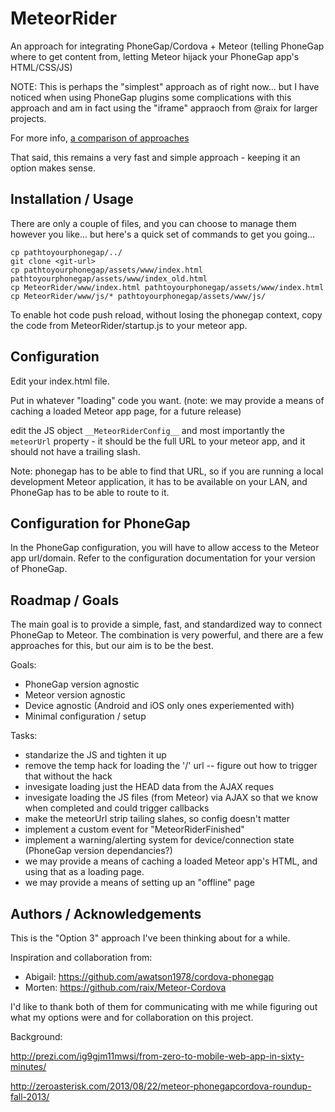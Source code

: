 MeteorRider
===========

An approach for integrating PhoneGap/Cordova + Meteor (telling PhoneGap where to get content from, letting Meteor hijack your PhoneGap app's HTML/CSS/JS)

NOTE: This is perhaps the "simplest" approach as of right now... 
but I have noticed when using PhoneGap plugins some complications with this approach and am in fact using 
the "iframe" appraoch from @raix for larger projects.

For more info, [a comparison of approaches](http://zeroasterisk.com/2013/08/22/meteor-phonegapcordova-roundup-fall-2013/)

That said, this remains a very fast and simple approach - keeping it an option makes sense.


Installation / Usage
--------------

There are only a couple of files, and you can choose to manage them however you
like... but here's a quick set of commands to get you going...

```
cp pathtoyourphonegap/../
git clone <git-url>
cp pathtoyourphonegap/assets/www/index.html pathtoyourphonegap/assets/www/index_old.html
cp MeteorRider/www/index.html pathtoyourphonegap/assets/www/index.html
cp MeteorRider/www/js/* pathtoyourphonegap/assets/www/js/
```

To enable hot code push reload, without losing the phonegap context, copy the code from MeteorRider/startup.js to your meteor app.

Configuration
--------------

Edit your index.html file.

Put in whatever "loading" code you want.
(note: we may provide a means of caching a loaded Meteor app page, for a future release)

edit the JS object `__MeteorRiderConfig__`
and most importantly the `meteorUrl` property - it should be the full URL to
your meteor app, and it should not have a trailing slash.

Note: phonegap has to be able to find that URL, so if you are running a local
development Meteor application, it has to be available on your LAN, and
PhoneGap has to be able to route to it.

Configuration for PhoneGap
--------------

In the PhoneGap configuration, you will have to allow access to the Meteor app
url/domain.  Refer to the configuration documentation for your version of
PhoneGap.

Roadmap / Goals
--------------

The main goal is to provide a simple, fast, and standardized way to connect
PhoneGap to Meteor.  The combination is very powerful, and there are a few
approaches for this, but our aim is to be the best.

Goals:

* PhoneGap version agnostic
* Meteor version agnostic
* Device agnostic (Android and iOS only ones experiemented with)
* Minimal configuration / setup

Tasks:

* standarize the JS and tighten it up
* remove the temp hack for loading the '/' url -- figure out how to trigger that without the hack
* invesigate loading just the HEAD data from the AJAX reques
* invesigate loading the JS files (from Meteor) via AJAX so that we know when completed and could trigger callbacks
* make the meteorUrl strip tailing slahes, so config doesn't matter
* implement a custom event for "MeteorRiderFinished"
* implement a warning/alerting system for device/connection state (PhoneGap version dependancies?)
* we may provide a means of caching a loaded Meteor app's HTML, and using that as a loading page.
* we may provide a means of setting up an "offline" page

Authors / Acknowledgements
--------------

This is the "Option 3" approach I've been thinking about for a while.

Inspiration and collaboration from:

* Abigail: https://github.com/awatson1978/cordova-phonegap
* Morten: https://github.com/raix/Meteor-Cordova

I'd like to thank both of them for communicating with me while figuring out what my
options were and for collaboration on this project.

Background:

http://prezi.com/ig9gjm11mwsi/from-zero-to-mobile-web-app-in-sixty-minutes/

http://zeroasterisk.com/2013/08/22/meteor-phonegapcordova-roundup-fall-2013/
